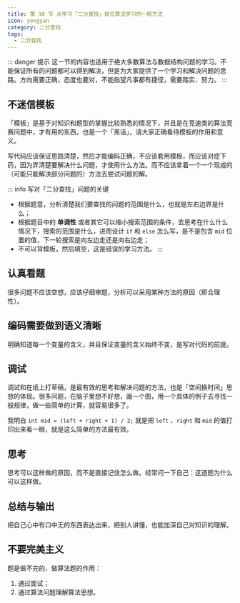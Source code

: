 ```yaml
---
title: 第 10 节 从学习「二分查找」窥见算法学习的一般方法
icon: yongyan
category: 二分查找
tags:
  - 二分查找
---
```


::: danger 提示
这一节的内容也适用于绝大多数算法与数据结构问题的学习。不能保证所有的问题都可以得到解决，但是为大家提供了一个学习和解决问题的思路。方向需要正确，态度也要对，不能指望凡事都有捷径，需要踏实、努力。
:::

## 不迷信模板

「模板」是基于对知识和题型的掌握比较熟悉的情况下，并且是在竞速类的算法竞赛问题中，才有用的东西，也是一个「黑话」，请大家正确看待模板的作用和意义。

写代码应该保证思路清楚，然后才能编码正确，不应该套用模板，而应该对症下药，因为弄清楚要解决什么问题，才使用什么方法。而不应该拿着一个一个现成的（可能只能解决部分问题的）方法去尝试问题的解。

::: info 写对「二分查找」问题的关键

+ 根据题意，分析清楚我们要查找的问题的范围是什么，也就是左右边界是什么；
+ 根据题目中的 **单调性** 或者其它可以缩小搜索范围的条件，去思考在什么什么情况下，搜索的范围是什么，进而设计 `if` 和 `else` 怎么写，是不是包含 `mid` 位置的值，下一轮搜索是向左边走还是向右边走；
+ 不可以背模板，然后填空，这是错误的学习方法。
:::

## 认真看题

很多问题不应该空想，应该仔细审题，分析可以采用某种方法的原因（即合理性）。

## 编码需要做到语义清晰

明确知道每一个变量的含义，并且保证变量的含义始终不变，是写对代码的前提。

## 调试

调试和在纸上打草稿，是最有效的思考和解决问题的方法，也是「空间换时间」思想的体现。很多问题，在脑子里想不好想，画一个图，用一个具体的例子去寻找一般规律，做一些简单的计算，就容易很多了。

我明白 `int mid = (left + right + 1) / 2;` 就是把 `left` 、`right` 和 `mid` 的值打印出来看一眼，就是这么简单的方法最有效。


## 思考

思考可以这样做的原因，而不是直接记住怎么做。经常问一下自己：这道题为什么可以这样做。

## 总结与输出

把自己心中有口中无的东西表达出来，把别人讲懂，也能加深自己对知识的理解。


## 不要完美主义

题是做不完的，做算法题的作用：

1. 通过面试；
2. 通过算法问题理解算法思想。